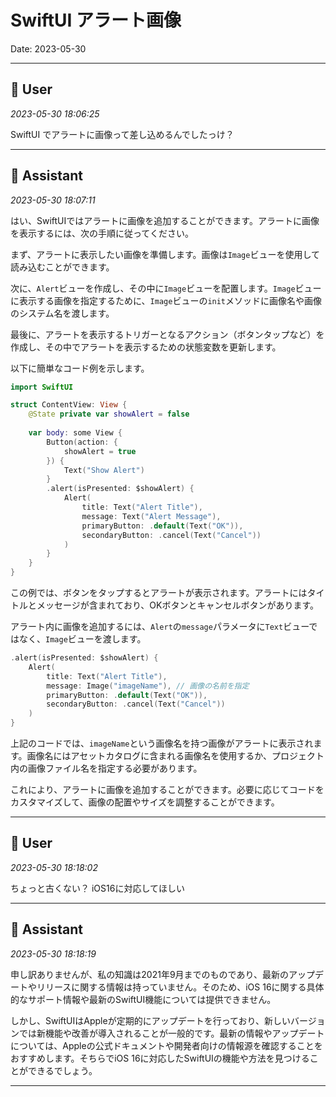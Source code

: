# SwiftUI アラート画像

Date: 2023-05-30

---

## 👤 User
*2023-05-30 18:06:25*

SwiftUI でアラートに画像って差し込めるんでしたっけ？

---

## 🤖 Assistant
*2023-05-30 18:07:11*

はい、SwiftUIではアラートに画像を追加することができます。アラートに画像を表示するには、次の手順に従ってください。

まず、アラートに表示したい画像を準備します。画像は`Image`ビューを使用して読み込むことができます。

次に、`Alert`ビューを作成し、その中に`Image`ビューを配置します。`Image`ビューに表示する画像を指定するために、`Image`ビューの`init`メソッドに画像名や画像のシステム名を渡します。

最後に、アラートを表示するトリガーとなるアクション（ボタンタップなど）を作成し、その中でアラートを表示するための状態変数を更新します。

以下に簡単なコード例を示します。

```swift
import SwiftUI

struct ContentView: View {
    @State private var showAlert = false
    
    var body: some View {
        Button(action: {
            showAlert = true
        }) {
            Text("Show Alert")
        }
        .alert(isPresented: $showAlert) {
            Alert(
                title: Text("Alert Title"),
                message: Text("Alert Message"),
                primaryButton: .default(Text("OK")),
                secondaryButton: .cancel(Text("Cancel"))
            )
        }
    }
}
```

この例では、ボタンをタップするとアラートが表示されます。アラートにはタイトルとメッセージが含まれており、OKボタンとキャンセルボタンがあります。

アラート内に画像を追加するには、`Alert`の`message`パラメータに`Text`ビューではなく、`Image`ビューを渡します。

```swift
.alert(isPresented: $showAlert) {
    Alert(
        title: Text("Alert Title"),
        message: Image("imageName"), // 画像の名前を指定
        primaryButton: .default(Text("OK")),
        secondaryButton: .cancel(Text("Cancel"))
    )
}
```

上記のコードでは、`imageName`という画像名を持つ画像がアラートに表示されます。画像名にはアセットカタログに含まれる画像名を使用するか、プロジェクト内の画像ファイル名を指定する必要があります。

これにより、アラートに画像を追加することができます。必要に応じてコードをカスタマイズして、画像の配置やサイズを調整することができます。

---

## 👤 User
*2023-05-30 18:18:02*

ちょっと古くない？ iOS16に対応してほしい

---

## 🤖 Assistant
*2023-05-30 18:18:19*

申し訳ありませんが、私の知識は2021年9月までのものであり、最新のアップデートやリリースに関する情報は持っていません。そのため、iOS 16に関する具体的なサポート情報や最新のSwiftUI機能については提供できません。

しかし、SwiftUIはAppleが定期的にアップデートを行っており、新しいバージョンでは新機能や改善が導入されることが一般的です。最新の情報やアップデートについては、Appleの公式ドキュメントや開発者向けの情報源を確認することをおすすめします。そちらでiOS 16に対応したSwiftUIの機能や方法を見つけることができるでしょう。

---
